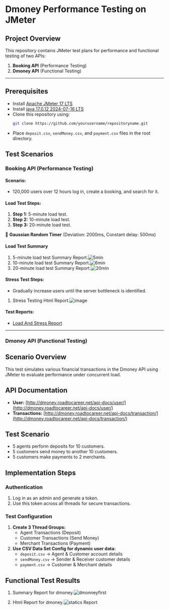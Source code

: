 # Dmoney Performance Testing on JMeter

## Project Overview
This repository contains JMeter test plans for performance and functional testing of two APIs:
1. **Booking API** (Performance Testing)
2. **Dmoney API** (Functional Testing)

---

## Prerequisites
- Install [Apache JMeter 17 LTS](https://jmeter.apache.org/download_jmeter.cgi)
- Install [java 17.0.12 2024-07-16 LTS](https://www.oracle.com/java/technologies/javase-downloads.html)
- Clone this repository using:
  ```bash
  git clone https://github.com/yourusername/repositoryname.git
  ```
- Place `deposit.csv`, `sendMoney.csv`, and `payment.csv` files in the root directory.


## **Test Scenarios**
### **Booking API (Performance Testing)**
#### **Scenario:**
- 120,000 users over 12 hours log in, create a booking, and search for it.

#### **Load Test Steps:**
1. **Step 1:** 5-minute load test.
2. **Step 2:** 10-minute load test.
3. **Step 3:** 20-minute load test.

📌 **Gaussian Random Timer** (Deviation: 2000ms, Constant delay: 500ms)
#### **Load Test Summary**
1.  5-minute load test Summary Report.![5min](https://github.com/user-attachments/assets/e3ea5a21-df6d-4008-a3fd-0fa002242a31)
2.  10-minute load test Summary Report.![6min](https://github.com/user-attachments/assets/132035a4-361d-49ee-88db-f2051b8ca57e)
3.  20-minute load test Summary Report.![20min](https://github.com/user-attachments/assets/e2379f81-d775-41ec-91a3-62178175405d)




#### **Stress Test Steps:**
- Gradually increase users until the server bottleneck is identified.
1.  Stress Testing Html Report.![image](https://github.com/user-attachments/assets/2220d322-0788-4521-b0f1-4d826752ebf1)


#### **Test Reports:**
- [Load And Stress Report](https://docs.google.com/spreadsheets/d/1CI1PiXehG9sPqBYysJ4wEJBCzUpf7rC26YP0Vd9fqiQ/edit?usp=sharing)
  


---

### **Dmoney API (Functional Testing)**
## Scenario Overview

This test simulates various financial transactions in the Dmoney API using JMeter to evaluate performance under concurrent load.

## API Documentation
- **User:** [http://dmoney.roadtocareer.net/api-docs/user/](http://dmoney.roadtocareer.net/api-docs/user/)
- **Transactions:** [http://dmoney.roadtocareer.net/api-docs/transaction/](http://dmoney.roadtocareer.net/api-docs/transaction/)

## Test Scenario
- 5 agents perform deposits for 10 customers.
- 5 customers send money to another 10 customers.
- 5 customers make payments to 2 merchants.

## Implementation Steps

### Authentication
1. Log in as an admin and generate a token.
2. Use this token across all threads for secure transactions.

### Test Configuration
1. **Create 3 Thread Groups:**
   - Agent Transactions (Deposit)
   - Customer Transactions (Send Money)
   - Merchant Transactions (Payment)
2. **Use CSV Data Set Config for dynamic user data:**
   - `deposit.csv` → Agent & Customer account details
   - `sendMoney.csv` → Sender & Receiver customer details
   - `payment.csv` → Customer & Merchant details

## Functional Test Results
1.  Summary Report for dmoney.![dmonneyfirst](https://github.com/user-attachments/assets/a5824107-d833-4ecc-94b5-235406d75d55)

1.  Html Report for dmoney.![statics Report](https://github.com/user-attachments/assets/91db0291-39ce-4a1c-9dcc-a64d25826f11)


